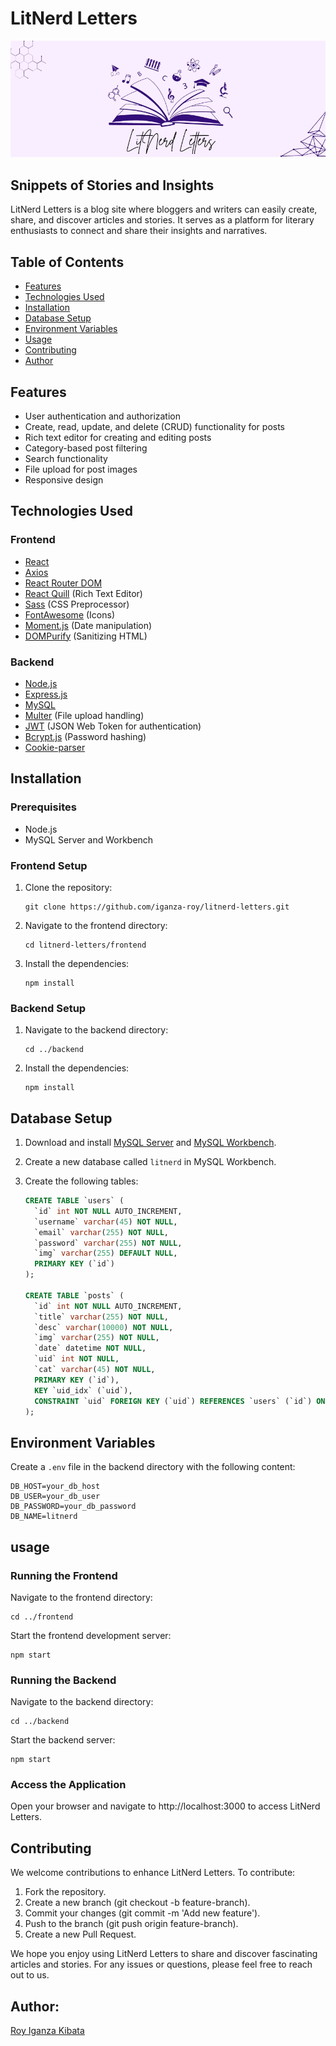 # LitNerd Letters

![cover](https://github.com/Iganza-roy/LitNerd_Letters/blob/main/frontend/public/cover_img.jpg)

## Snippets of Stories and Insights

LitNerd Letters is a blog site where bloggers and writers can easily create, share, and discover articles and stories. It serves as a platform for literary enthusiasts to connect and share their insights and narratives.

## Table of Contents

- [Features](#features)
- [Technologies Used](#technologies-used)
- [Installation](#installation)
- [Database Setup](#database-setup)
- [Environment Variables](#environment-variables)
- [Usage](#usage)
- [Contributing](#contributing)
- [Author](#Author)

## Features

- User authentication and authorization
- Create, read, update, and delete (CRUD) functionality for posts
- Rich text editor for creating and editing posts
- Category-based post filtering
- Search functionality
- File upload for post images
- Responsive design

## Technologies Used

### Frontend

- [React](https://www.google.com/url?sa=t&source=web&cd=&cad=rja&uact=8&ved=2ahUKEwiN1e7p55yHAxWrRPEDHfIOCBoQFnoECAYQAQ&url=https%3A%2F%2Freact.dev%2F&usg=AOvVaw1tEjYYiD7LQlxO53dgjTHV&opi=89978449)
- [Axios](https://www.google.com/url?sa=t&rct=j&q=&esrc=s&source=web&cd=&cad=rja&uact=8&ved=2ahUKEwiR7YCI6JyHAxW6RPEDHUWZBw4QFnoECBQQAQ&url=https%3A%2F%2Fwww.npmjs.com%2Fpackage%2Faxios&usg=AOvVaw1qBY3XtHMePQgJzETxlPwf&opi=89978449)
- [React Router DOM](https://reactrouter.com/en/main)
- [React Quill](https://www.npmjs.com/package/react-quill) (Rich Text Editor)
- [Sass](https://www.google.com/url?sa=t&rct=j&q=&esrc=s&source=web&cd=&cad=rja&uact=8&ved=2ahUKEwigqtjL6JyHAxU_QvEDHcMZAocQFnoECAwQAQ&url=https%3A%2F%2Fsass-lang.com%2F&usg=AOvVaw0p_IRgLEbIPRGWtlW7Wph8&opi=89978449) (CSS Preprocessor)
- [FontAwesome](https://www.google.com/url?sa=t&rct=j&q=&esrc=s&source=web&cd=&cad=rja&uact=8&ved=2ahUKEwjI6tXS6JyHAxUIS_EDHQk9Dd4QFnoECBMQAQ&url=https%3A%2F%2Fcdnjs.com%2Flibraries%2Ffont-awesome&usg=AOvVaw1eImeVzSxU6O0cwRlj7cPq&opi=89978449) (Icons)
- [Moment.js](https://www.google.com/url?sa=t&rct=j&q=&esrc=s&source=web&cd=&cad=rja&uact=8&ved=2ahUKEwjrnJva6JyHAxWDSfEDHd3yCS8QFnoECB4QAQ&url=https%3A%2F%2Fwww.npmjs.com%2Fpackage%2Fmoment&usg=AOvVaw1y_GYQTJS_XrztceLnl8xO&opi=89978449) (Date manipulation)
- [DOMPurify](https://www.google.com/url?sa=t&rct=j&q=&esrc=s&source=web&cd=&cad=rja&uact=8&ved=2ahUKEwixqYTi6JyHAxWnSvEDHdN4CzMQFnoECAYQAQ&url=https%3A%2F%2Fwww.npmjs.com%2Fpackage%2Fdompurify&usg=AOvVaw3AtUzRgysEkHNPK2Jwp2vb&opi=89978449) (Sanitizing HTML)

### Backend

- [Node.js](https://www.google.com/url?sa=t&rct=j&q=&esrc=s&source=web&cd=&cad=rja&uact=8&ved=2ahUKEwiHqOX46JyHAxVeX_EDHZafAjkQFnoECAYQAQ&url=https%3A%2F%2Fnodejs.org%2Fen&usg=AOvVaw1dFXYHr5kNGMvANfSjX4lC&opi=89978449)
- [Express.js](https://expressjs.com/)
- [MySQL](https://www.google.com/url?sa=t&rct=j&q=&esrc=s&source=web&cd=&cad=rja&uact=8&ved=2ahUKEwiayNOC6ZyHAxVXQ_EDHW-gCv0QFnoECAYQAQ&url=https%3A%2F%2Fwww.mysql.com%2F&usg=AOvVaw20c6IrMAtNC1A9NZPsDpWW&opi=89978449)
- [Multer](https://www.google.com/url?sa=t&rct=j&q=&esrc=s&source=web&cd=&cad=rja&uact=8&ved=2ahUKEwipmpaH6ZyHAxVgSfEDHZ2IDSEQFnoECAYQAQ&url=https%3A%2F%2Fwww.npmjs.com%2Fpackage%2Fmulter&usg=AOvVaw1V0kwzYTbQYRL4I23cBqvn&opi=89978449) (File upload handling)
- [JWT](https://www.google.com/url?sa=t&rct=j&q=&esrc=s&source=web&cd=&cad=rja&uact=8&ved=2ahUKEwiBs5OM6ZyHAxXCQvEDHSZfBNoQFnoECEsQAQ&url=https%3A%2F%2Fwww.npmjs.com%2Fpackage%2Fjsonwebtoken&usg=AOvVaw0586jpaPZctseC_IrWlxQF&opi=89978449) (JSON Web Token for authentication)
- [Bcrypt.js](https://www.npmjs.com/package/bcryptjs) (Password hashing)
- [Cookie-parser](https://www.google.com/url?sa=t&rct=j&q=&esrc=s&source=web&cd=&cad=rja&uact=8&ved=2ahUKEwjT1ICX6ZyHAxXXSvEDHTX2Bq8QFnoECAYQAQ&url=https%3A%2F%2Fwww.npmjs.com%2Fpackage%2Fcookie-parser&usg=AOvVaw1cfYg8uKIjvVMt7Iyn-zba&opi=89978449)

## Installation

### Prerequisites

- Node.js
- MySQL Server and Workbench

### Frontend Setup

1. Clone the repository:

   ```ssh
   git clone https://github.com/iganza-roy/litnerd-letters.git
   ```

2. Navigate to the frontend directory:

   ```
   cd litnerd-letters/frontend
   ```

3. Install the dependencies:
   ```
   npm install
   ```

### Backend Setup

1. Navigate to the backend directory:

   ```
   cd ../backend
   ```

2. Install the dependencies:
   ```
   npm install
   ```

## Database Setup

1. Download and install [MySQL Server](https://dev.mysql.com/downloads/mysql/) and [MySQL Workbench](https://dev.mysql.com/downloads/workbench/).

2. Create a new database called `litnerd` in MySQL Workbench.

3. Create the following tables:

   ```sql
   CREATE TABLE `users` (
     `id` int NOT NULL AUTO_INCREMENT,
     `username` varchar(45) NOT NULL,
     `email` varchar(255) NOT NULL,
     `password` varchar(255) NOT NULL,
     `img` varchar(255) DEFAULT NULL,
     PRIMARY KEY (`id`)
   );

   CREATE TABLE `posts` (
     `id` int NOT NULL AUTO_INCREMENT,
     `title` varchar(255) NOT NULL,
     `desc` varchar(10000) NOT NULL,
     `img` varchar(255) NOT NULL,
     `date` datetime NOT NULL,
     `uid` int NOT NULL,
     `cat` varchar(45) NOT NULL,
     PRIMARY KEY (`id`),
     KEY `uid_idx` (`uid`),
     CONSTRAINT `uid` FOREIGN KEY (`uid`) REFERENCES `users` (`id`) ON DELETE CASCADE ON UPDATE CASCADE
   );
   ```

## Environment Variables

Create a `.env` file in the backend directory with the following content:

```env
DB_HOST=your_db_host
DB_USER=your_db_user
DB_PASSWORD=your_db_password
DB_NAME=litnerd
```

## usage

### Running the Frontend

Navigate to the frontend directory:

```
cd ../frontend
```

Start the frontend development server:

```
npm start
```

### Running the Backend

Navigate to the backend directory:

```
cd ../backend
```

Start the backend server:

```
npm start
```

### Access the Application

Open your browser and navigate to http://localhost:3000 to access LitNerd Letters.

## Contributing

We welcome contributions to enhance LitNerd Letters. To contribute:

1. Fork the repository.
2. Create a new branch (git checkout -b feature-branch).
3. Commit your changes (git commit -m 'Add new feature').
4. Push to the branch (git push origin feature-branch).
5. Create a new Pull Request.

We hope you enjoy using LitNerd Letters to share and discover fascinating articles and stories. For any issues or questions, please feel free to reach out to us.

## Author:

[Roy Iganza Kibata](https://github.com/Iganza-roy)
